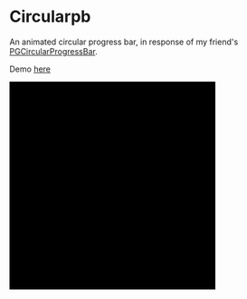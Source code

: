 # Circularpb
An animated circular progress bar, in response of my friend's [PGCircularProgressBar](https://github.com/pablogsIO/PGCircularProgressBar).

Demo [here](http://luismedel.com/labs/circularpb/)

![Screenshot](https://raw.githubusercontent.com/luismedel/circularpb/master/preview.gif "Screenshot")
